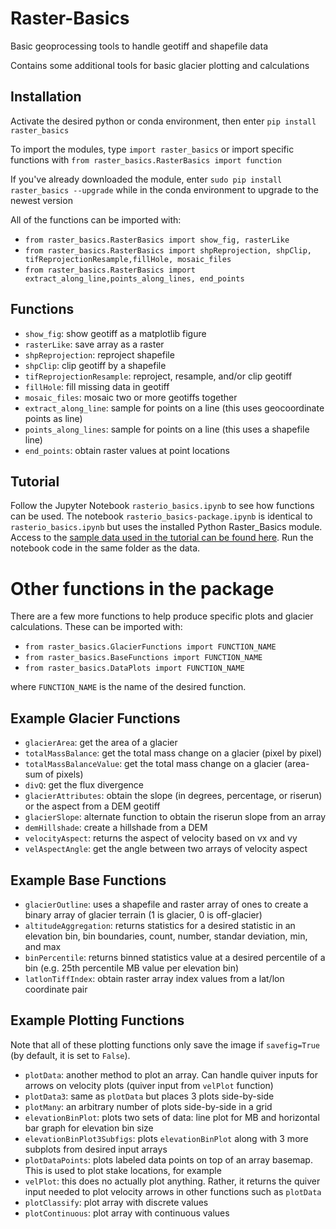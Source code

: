 # Raster-Basics
Basic geoprocessing tools to handle geotiff and shapefile data

Contains some additional tools for basic glacier plotting and calculations 

## Installation
Activate the desired python or conda environment, then enter `pip install raster_basics`

To import the modules, type `import raster_basics` or import specific functions with `from raster_basics.RasterBasics import function`

If you've already downloaded the module, enter `sudo pip install raster_basics --upgrade` while in the conda environment to upgrade to the newest version

All of the functions can be imported with:

 - `from raster_basics.RasterBasics import show_fig, rasterLike`
 - `from raster_basics.RasterBasics import shpReprojection, shpClip, tifReprojectionResample,fillHole, mosaic_files`
 - `from raster_basics.RasterBasics import extract_along_line,points_along_lines, end_points`

## Functions
 - `show_fig`: show geotiff as a matplotlib figure
 - `rasterLike`: save array as a raster
 - `shpReprojection`: reproject shapefile
 - `shpClip`: clip geotiff by a shapefile
 - `tifReprojectionResample`: reproject, resample, and/or clip geotiff
 - `fillHole`: fill missing data in geotiff
 - `mosaic_files`: mosaic two or more geotiffs together
 - `extract_along_line`: sample for points on a line (this uses geocoordinate points as line)
 - `points_along_lines`: sample for points on a line (this uses a shapefile line)
 - `end_points`: obtain raster values at point locations

## Tutorial
Follow the Jupyter Notebook `rasterio_basics.ipynb` to see how functions can be used. The notebook `rasterio_basics-package.ipynb` is identical to `rasterio_basics.ipynb` but uses the installed Python Raster_Basics module. Access to the [sample data used in the tutorial can be found here](https://drive.google.com/file/d/1lNiQBo-rNe2_VC6vUCM2gfp-Z-F2Q49c/view?usp=share_link). Run the notebook code in the same folder as the data.


# Other functions in the package
There are a few more functions to help produce specific plots and glacier calculations. These can be imported with:

 - `from raster_basics.GlacierFunctions import FUNCTION_NAME`
 - `from raster_basics.BaseFunctions import FUNCTION_NAME`
 - `from raster_basics.DataPlots import FUNCTION_NAME`
 
 where `FUNCTION_NAME` is the name of the desired function.
 
## Example Glacier Functions
  - `glacierArea`: get the area of a glacier
  - `totalMassBalance`: get the total mass change on a glacier (pixel by pixel)
  - `totalMassBalanceValue`: get the total mass change on a glacier (area-sum of pixels)
  - `divQ`: get the flux divergence
  - `glacierAttributes`: obtain the slope (in degrees, percentage, or riserun) or the aspect from a DEM geotiff
  - `glacierSlope`: alternate function to obtain the riserun slope from an array
  - `demHillshade`: create a hillshade from a DEM
  - `velocityAspect`: returns the aspect of velocity based on vx and vy
  - `velAspectAngle`: get the angle between two arrays of velocity aspect
 
## Example Base Functions
  - `glacierOutline`: uses a shapefile and raster array of ones to create a binary array of glacier terrain (1 is glacier, 0 is off-glacier)
  - `altitudeAggregation`: returns statistics for a desired statistic in an elevation bin, bin boundaries, count, number, standar deviation, min, and max
  - `binPercentile`: returns binned statistics value at a desired percentile of a bin (e.g. 25th percentile MB value per elevation bin)
  - `latlonTiffIndex`: obtain raster array index values from a lat/lon coordinate pair

## Example Plotting Functions
 Note that all of these plotting functions only save the image if `savefig=True` (by default, it is set to `False`).
  - `plotData`: another method to plot an array. Can handle quiver inputs for arrows on velocity plots (quiver input from `velPlot` function)
  - `plotData3`: same as `plotData` but places 3 plots side-by-side
  - `plotMany`: an arbitrary number of plots side-by-side in a grid
  - `elevationBinPlot`: plots two sets of data: line plot for MB and horizontal bar graph for elevation bin size
  - `elevationBinPlot3Subfigs`: plots `elevationBinPlot` along with 3 more subplots from desired input arrays
  - `plotDataPoints`: plots labeled data points on top of an array basemap. This is used to plot stake locations, for example
  - `velPlot`: this does no actually plot anything. Rather, it returns the quiver input needed to plot velocity arrows in other functions such as `plotData`
  - `plotClassify`: plot array with discrete values
  - `plotContinuous`: plot array with continuous values



